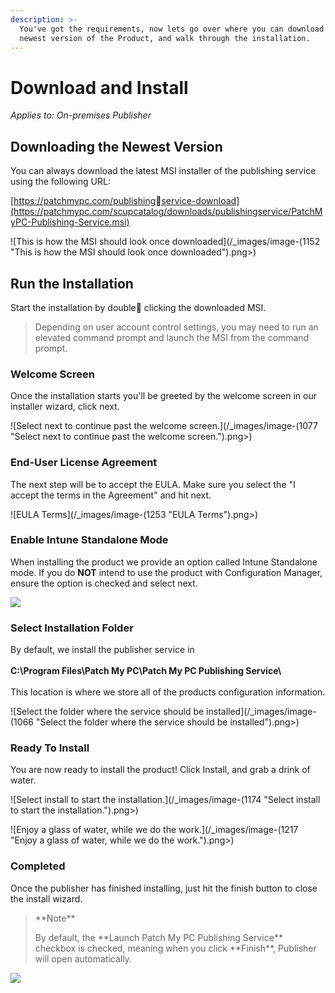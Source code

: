 ```yaml
---
description: >-
  You've got the requirements, now lets go over where you can download the
  newest version of the Product, and walk through the installation.
---
```


# Download and Install

_Applies to: On-premises Publisher_

## Downloading the Newest Version

You can always download the latest MSI installer of the publishing service using the following URL:&#x20;

[https://patchmypc.com/publishingservice-download](https://patchmypc.com/scupcatalog/downloads/publishingservice/PatchMyPC-Publishing-Service.msi)

![This is how the MSI should look once downloaded](/_images/image-(1152 "This is how the MSI should look once downloaded").png>)

## Run the Installation

Start the installation by double clicking the downloaded MSI.&#x20;

<blockquote class="wp-block-quote">
<p>Depending on user account control settings, you may need to run an elevated command prompt and launch the MSI from the command prompt.</p>
</blockquote>

### Welcome Screen

Once the installation starts you'll be greeted by the welcome screen in our installer wizard, click next.

![Select next to continue past the welcome screen.](/_images/image-(1077 "Select next to continue past the welcome screen.").png>)

### End-User License Agreement

The next step will be to accept the EULA. Make sure you select the "I accept the terms in the Agreement" and hit next.

![EULA Terms](/_images/image-(1253 "EULA Terms").png>)

### Enable Intune Standalone Mode

When installing the product we provide an option called Intune Standalone mode. If you do **NOT** intend to use the product with Configuration Manager, ensure the option is checked and select next.

![](/_images/image-(1089).png>)

### Select Installation Folder

By default, we install the publisher service in \
\
**C:\Program Files\Patch My PC\Patch My PC Publishing Service\\**\
\
This location is where we store all of the products configuration information.&#x20;

![Select the folder where the service should be installed](/_images/image-(1066 "Select the folder where the service should be installed").png>)

### Ready To Install

You are now ready to install the product! Click Install, and grab a drink of water.

![Select install to start the installation.](/_images/image-(1174 "Select install to start the installation.").png>)

![Enjoy a glass of water, while we do the work.](/_images/image-(1217 "Enjoy a glass of water, while we do the work.").png>)

### Completed

Once the publisher has finished installing, just hit the finish button to close the install wizard.&#x20;

<blockquote class="wp-block-quote">
<p>**Note**</p>
<p>By default, the **Launch Patch My PC Publishing Service** checkbox is checked, meaning when you click **Finish**, Publisher will open automatically.</p>
</blockquote>

![](/_images/image-(1198).png>)